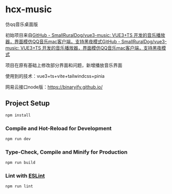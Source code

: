 # hcx-music

仿qq音乐桌面版

初始项目来自[GitHub - SmallRuralDog/vue3-music: VUE3+TS 开发的音乐播放器，界面模仿QQ音乐mac客户端，支持黑夜模式](https://github.com/SmallRuralDog/vue3-music)[GitHub - SmallRuralDog/vue3-music: VUE3+TS 开发的音乐播放器，界面模仿QQ音乐mac客户端，支持黑夜模式](https://github.com/SmallRuralDog/vue3-music)

项目在原有基础上修改部分界面和问题，新增播放音乐界面

使用到的技术：vue3+ts+vite+tailwindcss+pinia

网易云接口node版：https://binaryify.github.io/

## Project Setup

```sh
npm install
```

### Compile and Hot-Reload for Development

```sh
npm run dev
```

### Type-Check, Compile and Minify for Production

```sh
npm run build
```

### Lint with [ESLint](https://eslint.org/)

```sh
npm run lint
```
